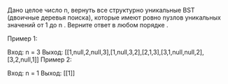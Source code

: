 Дано целое число n, вернуть все структурно уникальные BST (двоичные деревья поиска), которые имеют ровно nузлов уникальных значений от 1 до n . Верните ответ в любом порядке .

Пример 1:

Вход: n = 3
Выход: [[1,null,2,null,3],[1,null,3,2],[2,1,3],[3,1,null,null,2],[3,2,null,1]]
Пример 2:

Вход: n = 1
Выход: [[1]]
